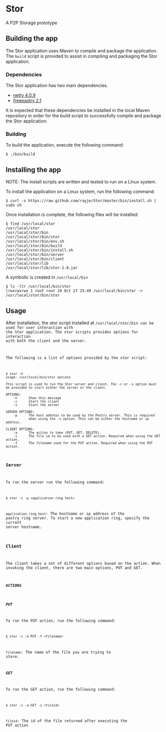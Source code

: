 Stor
====

A P2P Storage prototype

## Building the app

The Stor application uses Maven to compile and package the application. The <code>build</code> script is provided to assist in
compiling and packaging the Stor application.

### Dependencies

The Stor application has two main dependencies.

* [netty 4.0.9](http://netty.io/)
* [freepastry 2.1](http://www.freepastry.org/)

It is expected that these dependencies be installed in the local Maven repository in order for the build script to
successfully compile and package the Stor application.

### Building

To build the application, execute the following command:

    $ ./bin/build

## Installing the app

NOTE: The install scripts are written and tested to run on a Linux system.

To install the application on a Linux system, run the following command:

    $ curl -s https://raw.github.com/rayje/Stor/master/bin/install.sh | sudo sh

Once installation is complete, the following files will be installed:

    $ find /usr/local/stor
    /usr/local/stor
    /usr/local/stor/bin
    /usr/local/stor/bin/stor
    /usr/local/stor/bin/env.sh
    /usr/local/stor/bin/build
    /usr/local/stor/bin/install.sh
    /usr/local/stor/bin/server
    /usr/local/stor/bin/client
    /usr/local/stor/lib
    /usr/local/stor/lib/stor-1.0.jar

A symbolic is created in <code>/usr/local/bin</code>

    $ ls -ltr /usr/local/bin/stor
    lrwxrwxrwx 1 root root 24 Oct 27 15:49 /usr/local/bin/stor -> /usr/local/stor/bin/stor

## Usage

After installation, the stor script installed at <code>/usr/local/stor/bin</stor> can be used for user interaction
with the Stor application. The stor scripts provides options for interaction with both the client and the server.

The following is a list of options provided by the stor script:

    $ stor -h
    usage: /usr/local/bin/stor options

    This script is used to run the Stor server and client. The -c or -s option must
    be provided to start either the server or the client.

    OPTIONS:
        -h      Show this message
        -c      Start the client
        -s      Start the server

    SERVER OPTIONS:
        -p      The host address to be used by the Pastry server. This is required
                when using the -s option. This can be either the hostname or ip address.

    CLIENT OPTIONS:
        -a      The action to take (PUT, GET, DELETE).
        -i      The file id to be used with a GET action. Required when using the GET action.
        -f      The filename used for the PUT action. Required when using the PUT action.

### Server

To run the server run the following command:

    $ stor -s -p <application_ring_host>

```application_ring_host```: The hostname or ip address of the pastry ring server. To start a new application ring, specify the current server hostname.

### Client

The client takes a set of different options based on the action. When invoking the client, there are two main options,
PUT and GET.

##### ACTIONS

***PUT***

To run the PUT action, run the following command:

    $ stor -c -a PUT -f <filename>

```filename```: The name of the file you are trying to store.

***GET***

To run the GET action, run the following command:

    $ stor -c -a GET -i <fileid>

```fileid```: The id of the file returned after executing the PUT action





